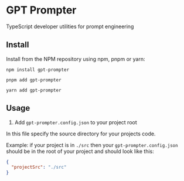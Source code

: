 # GPT Prompter

TypeScript developer utilities for prompt engineering

## Install

Install from the NPM repository using npm, pnpm or yarn:

```shell
npm install gpt-prompter
```

```shell
pnpm add gpt-prompter
```

```shell
yarn add gpt-prompter
```

## Usage

1. Add `gpt-prompter.config.json` to your project root

In this file specify the source directory for your projects code.

Example: if your project is in `./src` then your `gpt-prompter.config.json` should be in the root of your project and should look like this:

```json
{
  "projectSrc": "./src"
}
```
